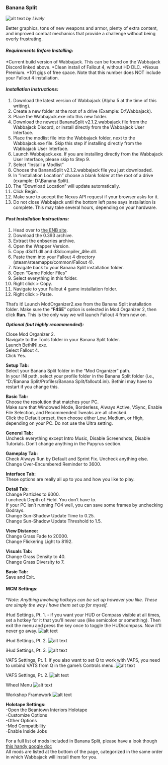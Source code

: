 ### Banana Split

![alt text](https://i.imgur.com/A2fN0q8.jpg)
_by Lively_

Better graphics, tons of new weapons and armor, plenty of extra content, and improved combat mechanics that provide a challenge without being overly frustrating.

#### **_Requirements Before Installing:_**

  *Current build version of Wabbajack. This can be found on the Wabbajack Discord linked above.
  *Clean install of Fallout 4, without HD DLC.
  *Nexus Premium.
  *101 gigs of free space. Note that this number does NOT include your Fallout 4 installation.

#### **_Installation Instructions:_**

1. Download the latest version of Wabbajack (Alpha 5 at the time of this writing).
2. Create a new folder at the root of a drive (Example: D:\Wabbajack).
3. Place the Wabbajack.exe into this new folder.
4. Download the newest BananaSplit v2.1.2.wabbajack file from the Wabbajack Discord, or install directly from the Wabbajack User Interface.
5. Place the modlist file into the Wabbajack folder, next to the Wabbajack.exe file. Skip this step if installing directly from the Wabbajack User Interface.
6. Launch Wabbajack.exe. If you are installing directly from the Wabbajack User Interface, please skip to Step 9.
7. Select “Install a Modlist”
8. Choose the BananaSplit v2.1.2.wabbajack file you just downloaded.
9. In “Installation Location” choose a blank folder at the root of a drive (example: D:\Banana Split).
10. The “Download Location” will update automatically.
11. Click Begin.
12. Make sure to accept the Nexus API request if your browser asks for it.
13. Do not close Wabbajack until the bottom left pane says installation is complete. This may take several hours, depending on your hardware.

#### **_Post Installation Instructions:_**

1. Head over to [the ENB site](http://enbdev.com/mod_fallout4_v0393.htm).
2. Download the 0.393 archive.
3. Extract the enbseries archive.
4. Open the Wrapper Version.
5. Copy d3d11.dll and d3dcompiler_46e.dll.
6. Paste them into your Fallout 4 directory (steam/steamapps/common/Fallout 4).
7. Navigate back to your Banana Split installation folder.
8. Open “Game Folder Files”
9. Select everything in this folder.
10. Right click > Copy.
11. Navigate to your Fallout 4 game installation folder.
12. Right click > Paste.

That’s it! Launch ModOrganizer2.exe from the Banana Split installation folder. Make sure the “**F4SE**” option is selected in Mod Organizer 2, then click **Run**. This is the only way we will launch Fallout 4 from now on.

**_Optional (but highly recommended):_**

  Close Mod Organizer 2.  
  Navigate to the Tools folder in your Banana Split folder.  
  Launch BethINI.exe.  
  Select Fallout 4.  
  Click Yes.  

**Setup Tab:**  
  Select your Banana Split folder in the “Mod Organizer” path.  
  In your INI path, select your profile folder in the Banana Split folder (i.e., “D:/Banana Split/Profiles/Banana Split/fallout4.ini). Bethini may have to restart if you change this.  

**Basic Tab:**  
  Choose the resolution that matches your PC.  
  Make sure that Windowed Mode, Borderless, Always Active, VSync, Enable File Selection, and Recommended Tweaks are all checked.  
  Click the Default preset, then choose either Low, Medium, or High, depending on your PC. Do not use the Ultra setting.  

**General Tab:**  
  Uncheck everything except Intro Music, Disable Screenshots, Disable Tutorials. Don’t change anything in the Papyrus section.  

**Gameplay Tab:**  
  Check Always Run by Default and Sprint Fix. Uncheck anything else.  
  Change Over-Encumbered Reminder to 3600.  

**Interface Tab:**  
  These options are really all up to you and how you like to play.  

**Detail Tab:**  
  Change Particles to 6000.  
  I uncheck Depth of Field. You don’t have to.  
  If your PC isn’t running FO4 well, you can save some frames by unchecking Godrays.  
  Change Sun-Shadow Update Time to 0.25.  
  Change Sun-Shadow Update Threshold to 1.5.  

**View Distance:**  
  Change Grass Fade to 20000.  
  Change Flickering Light to 8192.  

**Visuals Tab:**  
  Change Grass Density to 40.  
  Change Grass Diversity to 7.  

**Basic Tab:**  
  Save and Exit.  


#### MCM Settings:
*_Note: Anything involving hotkeys can be set up however you like. These are simply the way I have them set up for myself._

iHud Settings, Pt. 1. - if you want your HUD or Compass visible at all times, set a hotkey for it that you'll never use (like semicolon or something). Then exit the menu and press the key once to toggle the HUD/compass. Now it'll never go away.
![alt text](https://i.imgur.com/P4omdOA.png)


iHud Settings, Pt. 2.
![alt text](https://i.imgur.com/U1GGWlO.png)


iHud Settings, Pt. 3.
![alt text](https://i.imgur.com/hMvSDx0.png)


VAFS Settings, Pt. 1. If you also want to set Q to work with VAFS, you need to unbind VATS from Q in the game’s Controls menu.
![alt text](https://i.imgur.com/haRGWH4.png)


VAFS Settings, Pt. 2.
![alt text](https://i.imgur.com/l9YGCyA.png)


Wheel Menu
![alt text](https://i.imgur.com/HStRW6m.png)


Workshop Framework
![alt text](https://i.imgur.com/QX6Taow.png)


**Holotape Settings:**   
-Open the Beantown Interiors Holotape  
-Customize Options  
-Other Options  
-Mod Compatibility  
-Enable Inside Jobs  

For a full list of mods included in Banana Split, please have a look though [this handy google doc](https://docs.google.com/document/d/1TDtANff9fa5fB6f-jzW3JBXt07nDB2iYhz9Og9CDdEo/edit)  
  All mods are listed at the bottom of the page, categorized in the same order in which Wabbajack will install them for you.  

